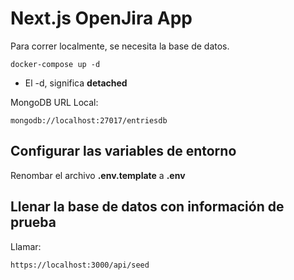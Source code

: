 # Next.js OpenJira App
Para correr localmente, se necesita la base de datos.
```
docker-compose up -d
```

* El -d, significa __detached__

MongoDB URL Local:
```
mongodb://localhost:27017/entriesdb
```

## Configurar las variables de entorno
Renombar el archivo __.env.template__ a __.env__

## Llenar la base de datos con información de prueba

Llamar:
```
https://localhost:3000/api/seed
```